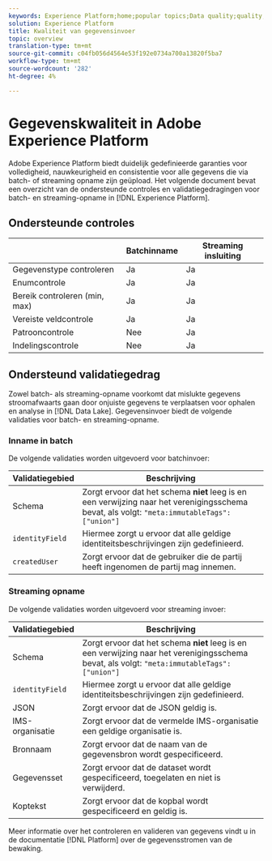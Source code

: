 ```yaml
---
keywords: Experience Platform;home;popular topics;Data quality;quality;Quality;Supported validation;Validation;supported validation;
solution: Experience Platform
title: Kwaliteit van gegevensinvoer
topic: overview
translation-type: tm+mt
source-git-commit: c04fb056d4564e53f192e0734a700a13820f5ba7
workflow-type: tm+mt
source-wordcount: '282'
ht-degree: 4%

---
```



# Gegevenskwaliteit in Adobe Experience Platform

Adobe Experience Platform biedt duidelijk gedefinieerde garanties voor volledigheid, nauwkeurigheid en consistentie voor alle gegevens die via batch- of streaming opname zijn geüpload. Het volgende document bevat een overzicht van de ondersteunde controles en validatiegedragingen voor batch- en streaming-opname in [!DNL Experience Platform].

## Ondersteunde controles

|   | Batchinname | Streaming insluiting |
| ------ | --------------- | ------------------- |
| Gegevenstype controleren | Ja | Ja |
| Enumcontrole | Ja | Ja |
| Bereik controleren (min, max) | Ja | Ja |
| Vereiste veldcontrole | Ja | Ja |
| Patrooncontrole | Nee | Ja |
| Indelingscontrole | Nee | Ja |

## Ondersteund validatiegedrag

Zowel batch- als streaming-opname voorkomt dat mislukte gegevens stroomafwaarts gaan door onjuiste gegevens te verplaatsen voor ophalen en analyse in [!DNL Data Lake]. Gegevensinvoer biedt de volgende validaties voor batch- en streaming-opname.

### Inname in batch

De volgende validaties worden uitgevoerd voor batchinvoer:

| Validatiegebied | Beschrijving |
| --------------- | ----------- |
| Schema | Zorgt ervoor dat het schema **niet** leeg is en een verwijzing naar het verenigingsschema bevat, als volgt: `"meta:immutableTags": ["union"]` |
| `identityField` | Hiermee zorgt u ervoor dat alle geldige identiteitsbeschrijvingen zijn gedefinieerd. |
| `createdUser` | Zorgt ervoor dat de gebruiker die de partij heeft ingenomen de partij mag innemen. |

### Streaming opname

De volgende validaties worden uitgevoerd voor streaming invoer:

| Validatiegebied | Beschrijving |
| --------------- | ----------- |
| Schema | Zorgt ervoor dat het schema **niet** leeg is en een verwijzing naar het verenigingsschema bevat, als volgt: `"meta:immutableTags": ["union"]` |
| `identityField` | Hiermee zorgt u ervoor dat alle geldige identiteitsbeschrijvingen zijn gedefinieerd. |
| JSON | Zorgt ervoor dat de JSON geldig is. |
| IMS-organisatie | Zorgt ervoor dat de vermelde IMS-organisatie een geldige organisatie is. |
| Bronnaam | Zorgt ervoor dat de naam van de gegevensbron wordt gespecificeerd. |
| Gegevensset | Zorgt ervoor dat de dataset wordt gespecificeerd, toegelaten en niet is verwijderd. |
| Koptekst | Zorgt ervoor dat de kopbal wordt gespecificeerd en geldig is. |

Meer informatie over het controleren en valideren van gegevens vindt u in de documentatie [!DNL Platform] over de [](./monitor-data-flows.md)gegevensstromen van de bewaking.
